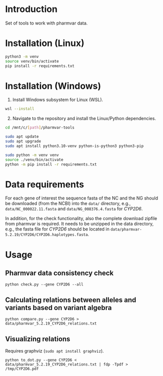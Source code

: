 # Introduction

Set of tools to work with pharmvar data.

# Installation (Linux)

```sh
python3 -m venv
source venv/bin/activate
pip install -r requirements.txt
```

# Installation (Windows)

1. Install Windows subsystem for Linux (WSL).

```sh
wsl --install
```

2. Navigate to the repository and install the Linux/Python dependencies.

```sh
cd /mnt/c/[path]/pharmvar-tools

sudo apt update
sudo apt upgrade
sudo apt install python3.10-venv python-is-python3 python3-pip

sudo python -m venv venv
source ./venv/bin/activate
python -m pip install -r requirements.txt
```

# Data requirements

For each gene of interest the sequence fasta of the NC and the NG should be
downloaded (from the NCBI) into the `data/` directory, e.g.,
`data/NC_000022.11.fasta` and `data/NG_008376.4.fasta` for *CYP2D6*.

In addition, for the check functionality, also the complete download zipfile
from pharmvar is required. It needs to be unzipped in the data directory, e.g., 
the fasta file for *CYP2D6* should be located in
`data/pharmvar-5.2.19/CYP2D6/CYP2D6.haplotypes.fasta`.

# Usage

## Pharmvar data consistency check

`python check.py --gene CYP2D6 --all`


## Calculating relations between alleles and variants based on variant algebra

`python compare.py --gene CYP2D6 > data/pharmvar_5.2.19_CYP2D6_relations.txt`


## Visualizing relations

Requires graphviz (`sudo apt install graphviz`).

`python to_dot.py --gene CYP2D6 < data/pharmvar_5.2.19_CYP2D6_relations.txt | fdp -Tpdf > /tmp/CYP2D6.pdf`
